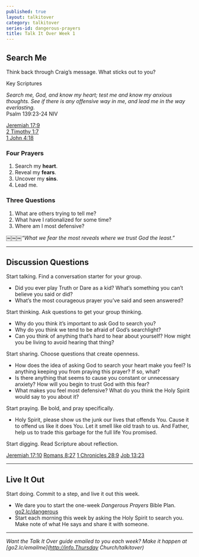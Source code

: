 ```yaml
---
published: true
layout: talkitover
category: talkitover
series-id: dangerous-prayers
title: Talk It Over Week 1
---
```


## Search Me
<p class="lead">Think back through Craig’s message. What sticks out to you?</p> 

Key Scriptures

_Search me, God, and know my heart; test me and know my anxious thoughts. See if there is any offensive way in me, and lead me in the way everlasting._  
Psalm 139:23-24 NIV

[Jeremiah 17:9](https://www.bible.com/bible/111/jer.17.9.niv)  
[2 Timothy 1:7](https://www.bible.com/bible/111/2ti.1.7.niv)  
[1 John 4:18](https://www.bible.com/bible/111/1jo.4.18.niv)  

### Four Prayers

1. Search my **heart**. 
2. Reveal my **fears**. 
3. Uncover my **sins**. 
4. Lead me.

### Three Questions

1. What are others trying to tell me?
2. What have I rationalized for some time?
3. Where am I most defensive?

￼￼￼_“What we fear the most reveals where we trust God the least.”_

* * *

## Discussion Questions
<p class="lead">Start talking. Find a conversation starter for your group.</p> 

* Did you ever play Truth or Dare as a kid? What’s something you can’t believe you said or did?
* What’s the most courageous prayer you’ve said and seen answered?

<p class="lead">Start thinking. Ask questions to get your group thinking.</p> 

* Why do you think it’s important to ask God to search you?
* Why do you think we tend to be afraid of God’s searchlight?
* Can you think of anything that’s hard to hear about yourself? How might you be living to avoid hearing that thing?
 
<p class="lead">Start sharing. Choose questions that create openness.</p> 

* How does the idea of asking God to search your heart make you feel? Is anything keeping you from praying this prayer? If so, what?
* Is there anything that seems to cause you constant or unnecessary anxiety? How will you begin to trust God with this fear?
* What makes you feel most defensive? What do you think the Holy Spirit would say to you about it?

<p class="lead">Start praying. Be bold, and pray specifically.</p> 

* Holy Spirit, please show us the junk our lives that offends You. Cause it to offend us like it does You. Let it smell like old trash to us. And Father, help us to trade this garbage for the full life You promised.

<p class="lead">Start digging. Read Scripture about reflection.</p> 

[Jeremiah 17:10](https://www.bible.com/bible/111/jer.17.10.niv) [Romans 8:27](https://www.bible.com/bible/111/rom.8.27.niv) [1 Chronicles 28:9](https://www.bible.com/bible/111/1ch.28.9.niv) [Job 13:23](https://www.bible.com/bible/111/job.13.23.niv)

* * *

## Live It Out
<p class="lead">Start doing. Commit to a step, and live it out this week.</p>

* We dare you to start the one-week _Dangerous Prayers_ Bible Plan. [go2.lc/dangerous](http://go2.lc/dangerous)
* Start each morning this week by asking the Holy Spirit to search you. Make note of what He says and share it with someone.

* * *

_Want the Talk It Over guide emailed to you each week? Make it happen at [go2.lc/emailme](http://info.Thursday Church/talkitover)_
